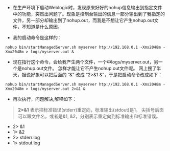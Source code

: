 - 在生产环境下启动Weblogic时，发现原来好好的nohup信息输出到指定文件中的功能，突然出问题了。现象是控制台输出的信息一部分输出到了我指定的文件，另一部分却输出到了nohup.out，而我是不想让它产生nohup.out文件，不知道是什么原因。

- 我的启动命令是这样的：
```
nohup bin/startManagedServer.sh myserver htp://192.168.0.1 -Xms2048m -Xmx2048m > logs/myserver.out &
```
- 现在指行这个命令，会给我产生两个文件，一个中logs/myserver.out，另一个是nohup.out文件。
怎样才能让它不产生nohup.out文件呢。
网上搜了半天，据说好象可以把后面的 “&” 改成 “2>&1 &”，于是把启动命令改成如下：
```
nohup bin/startManagedServer.sh myserver htp://192.168.0.1 -Xms2048m -Xmx2048m > logs/myserver.out 2>&1 &
```
- 再次执行，问题解决,解释如下：

> **2>&1**
表示把标准错误(stderr)重定向，标准输出(stdout)是1。
尖括号后面可以跟文件名，或者是&1, &2，分别表示重定向到标准输出和标准错误。

- 2> &1
- 1> &2
- 2> stderr.log
- 1> stdout.log